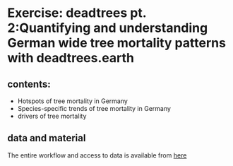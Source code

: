 # Exercise: deadtrees pt. 2:Quantifying and understanding German wide tree mortality patterns with deadtrees.earth

## contents:
* Hotspots of tree mortality in Germany
* Species-specific trends of tree mortality in Germany
* drivers of tree mortality


## data and material
The entire workflow and access to data is available from [here](https://bwsyncandshare.kit.edu/s/HXXTfjAyfyf4zTg)


